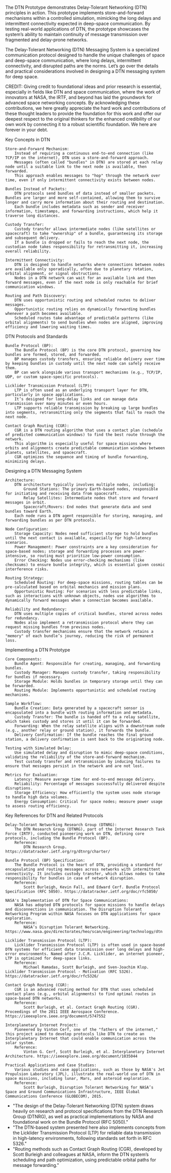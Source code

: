 The DTN Prototype demonstrates Delay-Tolerant Networking (DTN) principles in action. This prototype implements store-and-forward mechanisms within a controlled simulation, mimicking the long delays and intermittent connectivity expected in deep-space communication. By testing real-world applications of DTN, the prototype showcases the system’s ability to maintain continuity of message transmission over fragmented and delay-prone networks.

The Delay-Tolerant Networking (DTN) Messaging System is a specialized communication protocol designed to handle the unique challenges of space and deep-space communication, where long delays, intermittent connectivity, and disrupted paths are the norms. Let’s go over the details and practical considerations involved in designing a DTN messaging system for deep space.

CREDIT:  Giving credit to foundational ideas and prior research is essential, especially in fields like DTN and space communication, where the work of innovators at NASA, the IRTF, and beyond has laid the groundwork for advanced space networking concepts. By acknowledging these contributions, we here greatly appreciate the hard work and contributions of these thought leaders to provide the foundation for this work and offer our deepest respect to the original thinkers for the enhanced credibility of our own work by connecting it to a robust scientific foundation.  We here are forever in your debt.

Key Concepts in DTN

    Store-and-Forward Mechanism:
        Instead of requiring a continuous end-to-end connection (like TCP/IP on the internet), DTN uses a store-and-forward approach.
        Messages (often called "bundles" in DTN) are stored at each relay node until a suitable link to the next node is available, then forwarded.
        This approach enables messages to "hop" through the network over time, even if only intermittent connectivity exists between nodes.

    Bundles Instead of Packets:
        DTN protocols send bundles of data instead of smaller packets. Bundles are larger and more self-contained, allowing them to survive longer and carry more information about their routing and destination.
        Each bundle includes metadata such as sender and receiver information, timestamps, and forwarding instructions, which help it traverse long distances.

    Custody Transfer:
        Custody transfer allows intermediate nodes (like satellites or spacecraft) to take "ownership" of a bundle, guaranteeing its storage and subsequent delivery.
        If a bundle is dropped or fails to reach the next node, the custodian node takes responsibility for retransmitting it, increasing overall reliability.

    Intermittent Connectivity:
        DTN is designed to handle networks where connections between nodes are available only sporadically, often due to planetary rotation, orbital alignment, or signal obstructions.
        Nodes in a DTN network can wait for an available link and then forward messages, even if the next node is only reachable for brief communication windows.

    Routing and Path Discovery:
        DTN uses opportunistic routing and scheduled routes to deliver messages.
        Opportunistic routing relies on dynamically forwarding bundles whenever a path becomes available.
        Scheduled routes take advantage of predictable patterns (like orbital alignments) to send bundles when nodes are aligned, improving efficiency and lowering waiting times.

DTN Protocols and Standards

    Bundle Protocol (BP):
        The Bundle Protocol (BP) is the core DTN protocol, governing how bundles are formed, stored, and forwarded.
        BP manages custody transfers, ensuring reliable delivery over time by keeping bundles in custody until the next node can safely receive them.
        BP can work alongside various transport mechanisms (e.g., TCP/IP, UDP, or custom space-specific protocols).

    Licklider Transmission Protocol (LTP):
        LTP is often used as an underlying transport layer for DTN, particularly in space applications.
        It’s designed for long-delay links and can manage data transmission over many minutes or even hours.
        LTP supports reliable transmission by breaking up large bundles into segments, retransmitting only the segments that fail to reach the next node.

    Contact Graph Routing (CGR):
        CGR is a DTN routing algorithm that uses a contact plan (schedule of predicted communication windows) to find the best route through the network.
        This algorithm is especially useful for space missions where orbits and alignments create predictable communication windows between planets, satellites, and spacecraft.
        CGR optimizes the sequence and timing of bundle forwarding, minimizing delays.

Designing a DTN Messaging System

    Architecture:
        DTN architecture typically involves multiple nodes, including:
            Ground Stations: The primary Earth-based nodes, responsible for initiating and receiving data from spacecraft.
            Relay Satellites: Intermediate nodes that store and forward messages in orbit.
            Spacecraft/Rovers: End nodes that generate data and send bundles toward Earth.
        Each node runs a DTN agent responsible for storing, managing, and forwarding bundles as per DTN protocols.

    Node Configuration:
        Storage Capacity: Nodes need sufficient storage to hold bundles until the next contact is available, especially for high-latency scenarios.
        Power Management: Power constraints are a key consideration for space-based nodes; storage and forwarding processes are power-intensive, so routing must prioritize low-power consumption.
        Error Checking: Nodes use error-checking mechanisms (like checksums) to ensure bundle integrity, which is essential given cosmic interference risks.

    Routing Strategy:
        Scheduled Routing: For deep-space missions, routing tables can be pre-calculated based on orbital mechanics and mission plans.
        Opportunistic Routing: For scenarios with less predictable links, such as interactions with unknown objects, nodes use algorithms to dynamically forward messages when a connection becomes available.

    Reliability and Redundancy:
        DTN uses multiple copies of critical bundles, stored across nodes for redundancy.
        Nodes also implement a retransmission protocol where they can request missing bundles from previous nodes.
        Custody transfer mechanisms ensure that the network retains a "memory" of each bundle’s journey, reducing the risk of permanent loss.

Implementing a DTN Prototype

    Core Components:
        Bundle Agent: Responsible for creating, managing, and forwarding bundles.
        Custody Manager: Manages custody transfer, taking responsibility for bundles if necessary.
        Storage Module: Holds bundles in temporary storage until they can be forwarded.
        Routing Module: Implements opportunistic and scheduled routing mechanisms.

    Sample Workflow:
        Bundle Creation: Data generated by a spacecraft sensor is encapsulated into a bundle with routing information and metadata.
        Custody Transfer: The bundle is handed off to a relay satellite, which takes custody and stores it until it can be forwarded.
        Forwarding: When the relay satellite aligns with a downstream node (e.g., another relay or ground station), it forwards the bundle.
        Delivery Confirmation: If the bundle reaches the final ground station, a delivery confirmation is sent back to the originating node.

    Testing with Simulated Delay:
        Use simulated delay and disruption to mimic deep-space conditions, validating the reliability of the store-and-forward mechanism.
        Test custody transfer and retransmission by inducing failures to ensure that messages persist in the network and are not lost.

    Metrics for Evaluation:
        Latency: Measure average time for end-to-end message delivery.
        Reliability: Percentage of messages successfully delivered despite disruptions.
        Storage Efficiency: How efficiently the system uses node storage to handle high data volumes.
        Energy Consumption: Critical for space nodes; measure power usage to assess routing efficiency.

Key References for DTN and Related Protocols

    Delay-Tolerant Networking Research Group (DTNRG):
        The DTN Research Group (DTNRG), part of the Internet Research Task Force (IRTF), conducted pioneering work on DTN, defining core protocols, including the Bundle Protocol (BP).
        Reference:
            DTN Research Group. https://datatracker.ietf.org/rg/dtnrg/charter/

    Bundle Protocol (BP) Specification:
        The Bundle Protocol is the heart of DTN, providing a standard for encapsulating and routing messages across networks with intermittent connectivity. It includes custody transfer, which allows nodes to take responsibility for bundles in case of network disruption.
        Reference:
            Scott Burleigh, Kevin Fall, and Edward Cerf. Bundle Protocol Specification (RFC 5050). https://datatracker.ietf.org/doc/rfc5050/

    NASA's Implementation of DTN for Space Communications:
        NASA has adopted DTN protocols for space missions to handle delays and disconnections in communication. The Disruption Tolerant Networking Program within NASA focuses on DTN applications for space exploration.
        Reference:
            NASA’s Disruption Tolerant Networking. https://www.nasa.gov/directorates/heo/scan/engineering/technology/dtn

    Licklider Transmission Protocol (LTP):
        Licklider Transmission Protocol (LTP) is often used in space-based DTN systems for efficient data transmission over long delays and high-error environments. Named after J.C.R. Licklider, an internet pioneer, LTP is optimized for deep-space links.
        Reference:
            Michael Ramadas, Scott Burleigh, and Sven-Joachim Klop. Licklider Transmission Protocol - Motivation (RFC 5326). https://datatracker.ietf.org/doc/rfc5326/

    Contact Graph Routing (CGR):
        CGR is an advanced routing method for DTN that uses scheduled contact plans (e.g., orbital alignments) to find optimal routes in space-based DTN networks.
        Reference:
            Scott Burleigh, et al. Contact Graph Routing (CGR). Proceedings of the 2011 IEEE Aerospace Conference. https://ieeexplore.ieee.org/document/5747552

    Interplanetary Internet Project:
        Pioneered by Vinton Cerf, one of the "fathers of the internet," this project aimed to develop protocols like DTN to create an Interplanetary Internet that could enable communication across the solar system.
        Reference:
            Vinton G. Cerf, Scott Burleigh, et al. Interplanetary Internet Architecture. https://ieeexplore.ieee.org/document/1035044

    Practical Applications and Case Studies:
        Various studies and case applications, such as those by NASA's Jet Propulsion Laboratory (JPL), illustrate the real-world use of DTN in space missions, including lunar, Mars, and asteroid exploration.
        Reference:
            Scott Burleigh, Disruption Tolerant Networking for NASA’s Space and Ground Communications Infrastructure, IEEE Global Communications Conference (GLOBECOM), 2015.

* "The design of the Delay-Tolerant Networking (DTN) system draws heavily on research and protocol specifications from the DTN Research Group (DTNRG), as well as practical implementations by NASA and foundational work on the Bundle Protocol (RFC 5050)."
* "The DTN-based system presented here also implements concepts from the Licklider Transmission Protocol (LTP) for reliable data transmission in high-latency environments, following standards set forth in RFC 5326."
* "Routing methods such as Contact Graph Routing (CGR), developed by Scott Burleigh and colleagues at NASA, inform the DTN system’s scheduling and path optimization, using predictable orbital paths for message forwarding."
